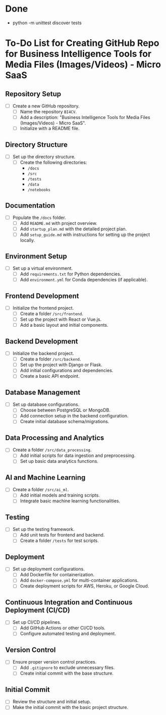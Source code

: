 # Done
- python -m unittest discover tests

# To-Do List for Creating GitHub Repo for Business Intelligence Tools for Media Files (Images/Videos) - Micro SaaS

## Repository Setup
- [ ] Create a new GitHub repository.
  - [ ] Name the repository `BI4CV`.
  - [ ] Add a description: "Business Intelligence Tools for Media Files (Images/Videos) - Micro SaaS".
  - [ ] Initialize with a README file.

## Directory Structure
- [ ] Set up the directory structure.
  - [ ] Create the following directories:
    - `/docs`
    - `/src`
    - `/tests`
    - `/data`
    - `/notebooks`

## Documentation
- [ ] Populate the `/docs` folder.
  - [ ] Add `README.md` with project overview.
  - [ ] Add `startup_plan.md` with the detailed project plan.
  - [ ] Add `setup_guide.md` with instructions for setting up the project locally.

## Environment Setup
- [ ] Set up a virtual environment.
  - [ ] Add `requirements.txt` for Python dependencies.
  - [ ] Add `environment.yml` for Conda dependencies (if applicable).

## Frontend Development
- [ ] Initialize the frontend project.
  - [ ] Create a folder `/src/frontend`.
  - [ ] Set up the project with React or Vue.js.
  - [ ] Add a basic layout and initial components.

## Backend Development
- [ ] Initialize the backend project.
  - [ ] Create a folder `/src/backend`.
  - [ ] Set up the project with Django or Flask.
  - [ ] Add initial configurations and dependencies.
  - [ ] Create a basic API endpoint.

## Database Management
- [ ] Set up database configurations.
  - [ ] Choose between PostgreSQL or MongoDB.
  - [ ] Add connection setup in the backend configuration.
  - [ ] Create initial database schema/migrations.

## Data Processing and Analytics
- [ ] Create a folder `/src/data_processing`.
  - [ ] Add initial scripts for data ingestion and preprocessing.
  - [ ] Set up basic data analytics functions.

## AI and Machine Learning
- [ ] Create a folder `/src/ai_ml`.
  - [ ] Add initial models and training scripts.
  - [ ] Integrate basic machine learning functionalities.

## Testing
- [ ] Set up the testing framework.
  - [ ] Add unit tests for frontend and backend.
  - [ ] Create a folder `/tests` for test scripts.

## Deployment
- [ ] Set up deployment configurations.
  - [ ] Add Dockerfile for containerization.
  - [ ] Add `docker-compose.yml` for multi-container applications.
  - [ ] Create deployment scripts for AWS, Heroku, or Google Cloud.

## Continuous Integration and Continuous Deployment (CI/CD)
- [ ] Set up CI/CD pipelines.
  - [ ] Add GitHub Actions or other CI/CD tools.
  - [ ] Configure automated testing and deployment.

## Version Control
- [ ] Ensure proper version control practices.
  - [ ] Add `.gitignore` to exclude unnecessary files.
  - [ ] Create initial commit with the base structure.

## Initial Commit
- [ ] Review the structure and initial setup.
- [ ] Make the initial commit with the basic project structure.
